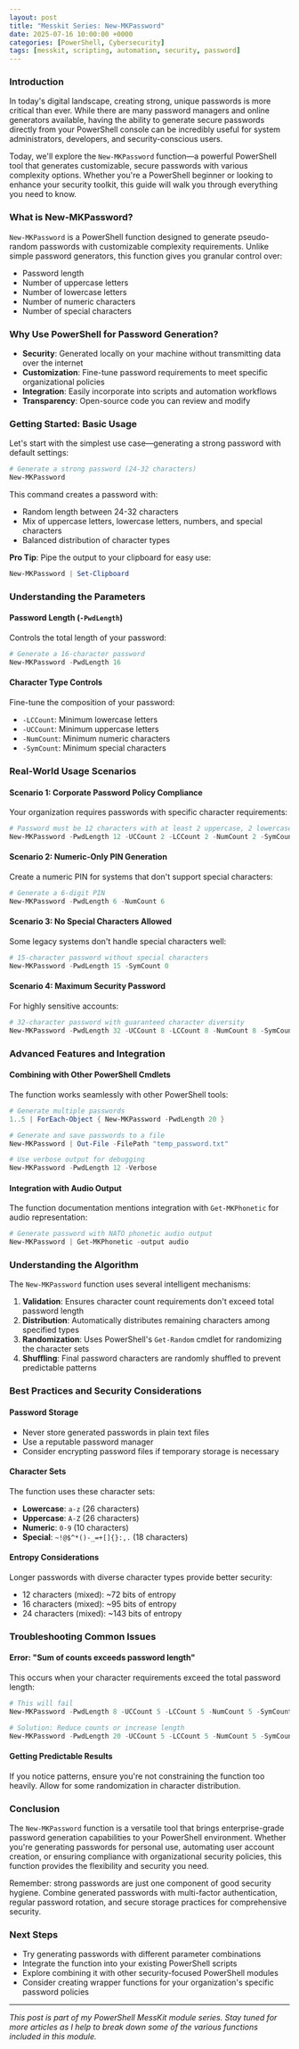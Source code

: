 ```yaml
---
layout: post
title: "Messkit Series: New-MKPassword"
date: 2025-07-16 10:00:00 +0000
categories: [PowerShell, Cybersecurity]
tags: [messkit, scripting, automation, security, password]
---
```


### Introduction

In today's digital landscape, creating strong, unique passwords is more critical than ever. While there are many password managers and online generators available, having the ability to generate secure passwords directly from your PowerShell console can be incredibly useful for system administrators, developers, and security-conscious users.

Today, we'll explore the `New-MKPassword` function—a powerful PowerShell tool that generates customizable, secure passwords with various complexity options. Whether you're a PowerShell beginner or looking to enhance your security toolkit, this guide will walk you through everything you need to know.

### What is New-MKPassword?

`New-MKPassword` is a PowerShell function designed to generate pseudo-random passwords with customizable complexity requirements. Unlike simple password generators, this function gives you granular control over:

- Password length
- Number of uppercase letters
- Number of lowercase letters
- Number of numeric characters
- Number of special characters

### Why Use PowerShell for Password Generation?

- **Security**: Generated locally on your machine without transmitting data over the internet
- **Customization**: Fine-tune password requirements to meet specific organizational policies
- **Integration**: Easily incorporate into scripts and automation workflows
- **Transparency**: Open-source code you can review and modify

### Getting Started: Basic Usage

Let's start with the simplest use case—generating a strong password with default settings:

````powershell
# Generate a strong password (24-32 characters)
New-MKPassword
````

This command creates a password with:

- Random length between 24-32 characters
- Mix of uppercase letters, lowercase letters, numbers, and special characters
- Balanced distribution of character types

**Pro Tip**: Pipe the output to your clipboard for easy use:

````powershell
New-MKPassword | Set-Clipboard
````

### Understanding the Parameters

#### Password Length (`-PwdLength`)

Controls the total length of your password:

````powershell
# Generate a 16-character password
New-MKPassword -PwdLength 16
````

#### Character Type Controls

Fine-tune the composition of your password:

- `-LCCount`: Minimum lowercase letters
- `-UCCount`: Minimum uppercase letters
- `-NumCount`: Minimum numeric characters
- `-SymCount`: Minimum special characters

### Real-World Usage Scenarios

#### Scenario 1: Corporate Password Policy Compliance

Your organization requires passwords with specific character requirements:

````powershell
# Password must be 12 characters with at least 2 uppercase, 2 lowercase, 2 numbers, and 1 symbol
New-MKPassword -PwdLength 12 -UCCount 2 -LCCount 2 -NumCount 2 -SymCount 1
````

#### Scenario 2: Numeric-Only PIN Generation

Create a numeric PIN for systems that don't support special characters:

````powershell
# Generate a 6-digit PIN
New-MKPassword -PwdLength 6 -NumCount 6
````

#### Scenario 3: No Special Characters Allowed

Some legacy systems don't handle special characters well:

````powershell
# 15-character password without special characters
New-MKPassword -PwdLength 15 -SymCount 0
````

#### Scenario 4: Maximum Security Password

For highly sensitive accounts:

````powershell
# 32-character password with guaranteed character diversity
New-MKPassword -PwdLength 32 -UCCount 8 -LCCount 8 -NumCount 8 -SymCount 8
````

### Advanced Features and Integration

#### Combining with Other PowerShell Cmdlets

The function works seamlessly with other PowerShell tools:

````powershell
# Generate multiple passwords
1..5 | ForEach-Object { New-MKPassword -PwdLength 20 }

# Generate and save passwords to a file
New-MKPassword | Out-File -FilePath "temp_password.txt"

# Use verbose output for debugging
New-MKPassword -PwdLength 12 -Verbose
````

#### Integration with Audio Output

The function documentation mentions integration with `Get-MKPhonetic` for audio representation:

````powershell
# Generate password with NATO phonetic audio output
New-MKPassword | Get-MKPhonetic -output audio
````

### Understanding the Algorithm

The `New-MKPassword` function uses several intelligent mechanisms:

1. **Validation**: Ensures character count requirements don't exceed total password length
2. **Distribution**: Automatically distributes remaining characters among specified types
3. **Randomization**: Uses PowerShell's `Get-Random` cmdlet for randomizing the character sets
4. **Shuffling**: Final password characters are randomly shuffled to prevent predictable patterns

### Best Practices and Security Considerations

#### Password Storage

- Never store generated passwords in plain text files
- Use a reputable password manager
- Consider encrypting password files if temporary storage is necessary

#### Character Sets

The function uses these character sets:

- **Lowercase**: `a-z` (26 characters)
- **Uppercase**: `A-Z` (26 characters)
- **Numeric**: `0-9` (10 characters)
- **Special**: `~!@$^*()-_=+[]{}:,.` (18 characters)

#### Entropy Considerations

Longer passwords with diverse character types provide better security:

- 12 characters (mixed): ~72 bits of entropy
- 16 characters (mixed): ~95 bits of entropy
- 24 characters (mixed): ~143 bits of entropy

### Troubleshooting Common Issues

#### Error: "Sum of counts exceeds password length"

This occurs when your character requirements exceed the total password length:

````powershell
# This will fail
New-MKPassword -PwdLength 8 -UCCount 5 -LCCount 5 -NumCount 5 -SymCount 5

# Solution: Reduce counts or increase length
New-MKPassword -PwdLength 20 -UCCount 5 -LCCount 5 -NumCount 5 -SymCount 5
````

#### Getting Predictable Results

If you notice patterns, ensure you're not constraining the function too heavily. Allow for some randomization in character distribution.

### Conclusion

The `New-MKPassword` function is a versatile tool that brings enterprise-grade password generation capabilities to your PowerShell environment. Whether you're generating passwords for personal use, automating user account creation, or ensuring compliance with organizational security policies, this function provides the flexibility and security you need.

Remember: strong passwords are just one component of good security hygiene. Combine generated passwords with multi-factor authentication, regular password rotation, and secure storage practices for comprehensive security.

### Next Steps

- Try generating passwords with different parameter combinations
- Integrate the function into your existing PowerShell scripts
- Explore combining it with other security-focused PowerShell modules
- Consider creating wrapper functions for your organization's specific password policies

---

*This post is part of my PowerShell MessKit module series. Stay tuned for more articles as I help to break down some of the various functions included in this module.*

